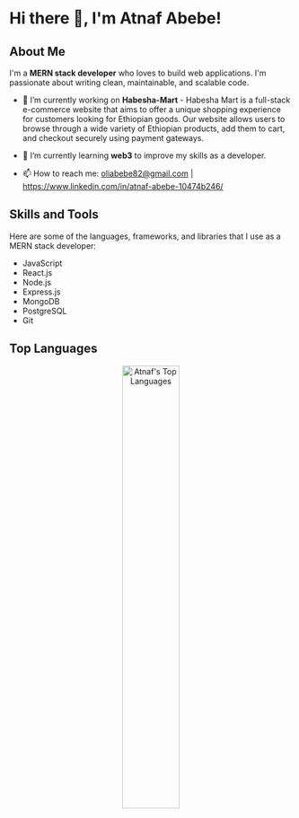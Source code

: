 <!-- Header -->
# Hi there 👋, I'm Atnaf Abebe!

## About Me
I'm a **MERN stack developer** who loves to build web applications. I'm passionate about writing clean, maintainable, and scalable code.

- 🔭 I’m currently working on **Habesha-Mart** - Habesha Mart is a full-stack e-commerce website that aims to offer a unique shopping experience for customers looking for Ethiopian goods. Our website allows users to browse through a wide variety of Ethiopian products, add them to cart, and checkout securely using payment gateways.

- 🌱 I’m currently learning **web3** to improve my skills as a developer.

- 📫 How to reach me: oliabebe82@gmail.com | https://www.linkedin.com/in/atnaf-abebe-10474b246/

## Skills and Tools
Here are some of the languages, frameworks, and libraries that I use as a MERN stack developer:
- JavaScript
- React.js
- Node.js
- Express.js
- MongoDB
- PostgreSQL
- Git

## Top Languages
<p align="center">
  <img src="https://github-readme-stats.vercel.app/api/top-langs/?username=atinafabebe1&layout=compact&theme=radical&hide_border=true" alt="Atnaf's Top Languages" width="45%" />
</p>
